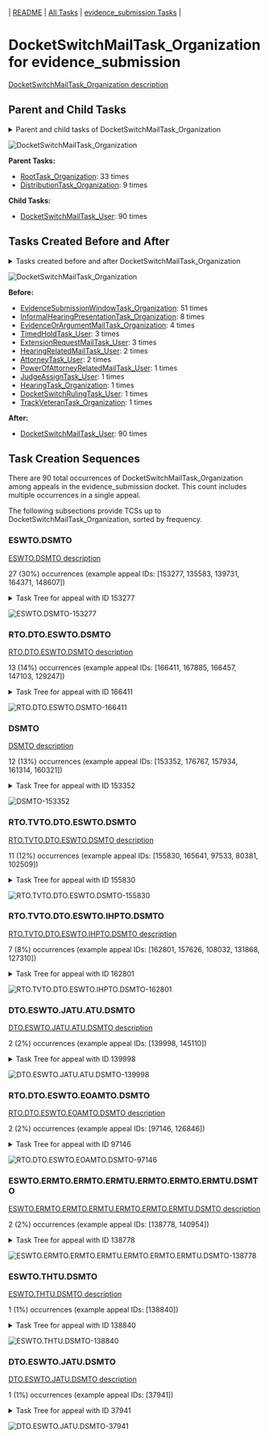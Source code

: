 <!-- DO NOT EDIT THIS FILE.  This file is autogenerated. -->
| [README](../README.md) | [All Tasks](../alltasks.md) | [evidence_submission Tasks](tasklist.md) |

# DocketSwitchMailTask_Organization for evidence_submission

[DocketSwitchMailTask_Organization description](../descr/DocketSwitchMailTask_Organization.md)

## Parent and Child Tasks

<details><summary markdown='span'>Parent and child tasks of DocketSwitchMailTask_Organization
</summary>

```
digraph G {
rankdir=LR;
node [shape=box]
"DocketSwitchMailTask_Organization" -> "DocketSwitchMailTask_User" [label=90]
"RootTask_Organization" -> "DocketSwitchMailTask_Organization" [label=33]
"DistributionTask_Organization" -> "DocketSwitchMailTask_Organization" [label=9]
}
```
</details>

![DocketSwitchMailTask_Organization](dot/DocketSwitchMailTask_Organization-parentchild.dot.png)

**Parent Tasks:**

   * [RootTask_Organization](RootTask_Organization.md): 33 times
   * [DistributionTask_Organization](DistributionTask_Organization.md): 9 times

**Child Tasks:**

   * [DocketSwitchMailTask_User](DocketSwitchMailTask_User.md): 90 times

## Tasks Created Before and After

<details><summary markdown='span'>Tasks created before and after DocketSwitchMailTask_Organization</summary>

```
digraph G {
rankdir=LR;

"DocketSwitchMailTask_Organization" -> "DocketSwitchMailTask_User" [label=90]
"EvidenceSubmissionWindowTask_Organization" -> "DocketSwitchMailTask_Organization" [label=51]
"InformalHearingPresentationTask_Organization" -> "DocketSwitchMailTask_Organization" [label=8]
"EvidenceOrArgumentMailTask_Organization" -> "DocketSwitchMailTask_Organization" [label=4]
"TimedHoldTask_User" -> "DocketSwitchMailTask_Organization" [label=3]
"ExtensionRequestMailTask_User" -> "DocketSwitchMailTask_Organization" [label=3]
"HearingRelatedMailTask_User" -> "DocketSwitchMailTask_Organization" [label=2]
"AttorneyTask_User" -> "DocketSwitchMailTask_Organization" [label=2]
"TrackVeteranTask_Organization" -> "DocketSwitchMailTask_Organization" [label=1]
"PowerOfAttorneyRelatedMailTask_User" -> "DocketSwitchMailTask_Organization" [label=1]
"JudgeAssignTask_User" -> "DocketSwitchMailTask_Organization" [label=1]
"HearingTask_Organization" -> "DocketSwitchMailTask_Organization" [label=1]
"DocketSwitchRulingTask_User" -> "DocketSwitchMailTask_Organization" [label=1]
}
```
</details>

![DocketSwitchMailTask_Organization](dot/DocketSwitchMailTask_Organization.dot.png)

**Before:**

   * [EvidenceSubmissionWindowTask_Organization](EvidenceSubmissionWindowTask_Organization.md): 51 times
   * [InformalHearingPresentationTask_Organization](InformalHearingPresentationTask_Organization.md): 8 times
   * [EvidenceOrArgumentMailTask_Organization](EvidenceOrArgumentMailTask_Organization.md): 4 times
   * [TimedHoldTask_User](TimedHoldTask_User.md): 3 times
   * [ExtensionRequestMailTask_User](ExtensionRequestMailTask_User.md): 3 times
   * [HearingRelatedMailTask_User](HearingRelatedMailTask_User.md): 2 times
   * [AttorneyTask_User](AttorneyTask_User.md): 2 times
   * [PowerOfAttorneyRelatedMailTask_User](PowerOfAttorneyRelatedMailTask_User.md): 1 times
   * [JudgeAssignTask_User](JudgeAssignTask_User.md): 1 times
   * [HearingTask_Organization](HearingTask_Organization.md): 1 times
   * [DocketSwitchRulingTask_User](DocketSwitchRulingTask_User.md): 1 times
   * [TrackVeteranTask_Organization](TrackVeteranTask_Organization.md): 1 times

**After:**

   * [DocketSwitchMailTask_User](DocketSwitchMailTask_User.md): 90 times

## Task Creation Sequences

There are 90 total occurrences of DocketSwitchMailTask_Organization among appeals in the evidence_submission docket.  This count includes multiple occurrences in a single appeal.

The following subsections provide TCSs up to DocketSwitchMailTask_Organization, sorted by frequency.

### ESWTO.DSMTO

[ESWTO.DSMTO description](../descr/ESWTO.DSMTO.md)

27 (30%) occurrences (example appeal IDs: [153277, 135583, 139731, 164371, 148607])

<details><summary markdown='span'>Task Tree for appeal with ID 153277</summary>

```
@startuml
skinparam {
  ObjectBorderColor #555
  ObjectBorderThickness 0
  ObjectFontStyle bold
  ObjectFontSize 14
  ObjectAttributeFontColor #333
  ObjectAttributeFontSize 12
}
  object 0.RootTask #8dd3c7 {
Organization
}
  object 1.TrackVeteranTask #bebada {
Organization
}
  object 2.DistributionTask #ffffb3 {
Organization
}
  object 3.EvidenceSubmissionWindowTask #fccde5 {
Organization
}
  object 4.DocketSwitchMailTask #e377c2 {
Organization  <back:white>    </back>
}
  object 5.DocketSwitchMailTask #e377c2 {
User
}
  object 6.TimedHoldTask #fccde5 {
User
}
  object 7.DocketSwitchRulingTask #e377c2 {
User
}
  object 8.InformalHearingPresentationTask #fdb462 {
Organization
}
  object 9.InformalHearingPresentationTask #fdb462 {
User
}
  object 10.DocketSwitchGrantedTask #9467bd {
Organization
}
  object 11.DocketSwitchGrantedTask #9467bd {
User
}
0.RootTask -- 1.TrackVeteranTask
0.RootTask -- 2.DistributionTask
2.DistributionTask -- 3.EvidenceSubmissionWindowTask
0.RootTask -- 4.DocketSwitchMailTask
4.DocketSwitchMailTask -- 5.DocketSwitchMailTask
5.DocketSwitchMailTask -- 6.TimedHoldTask
0.RootTask -- 7.DocketSwitchRulingTask
2.DistributionTask -- 8.InformalHearingPresentationTask
8.InformalHearingPresentationTask -- 9.InformalHearingPresentationTask
7.DocketSwitchRulingTask -- 10.DocketSwitchGrantedTask
10.DocketSwitchGrantedTask -- 11.DocketSwitchGrantedTask
@enduml
```
</details>

![ESWTO.DSMTO-153277](uml/ESWTO.DSMTO-153277.png)

### RTO.DTO.ESWTO.DSMTO

[RTO.DTO.ESWTO.DSMTO description](../descr/RTO.DTO.ESWTO.DSMTO.md)

13 (14%) occurrences (example appeal IDs: [166411, 167885, 166457, 147103, 129247])

<details><summary markdown='span'>Task Tree for appeal with ID 166411</summary>

```
@startuml
skinparam {
  ObjectBorderColor #555
  ObjectBorderThickness 0
  ObjectFontStyle bold
  ObjectFontSize 14
  ObjectAttributeFontColor #333
  ObjectAttributeFontSize 12
}
  object 0.RootTask #8dd3c7 {
Organization
}
  object 1.DistributionTask #ffffb3 {
Organization
}
  object 2.EvidenceSubmissionWindowTask #fccde5 {
Organization
}
  object 3.DocketSwitchMailTask #e377c2 {
Organization  <back:white>    </back>
}
  object 4.DocketSwitchMailTask #e377c2 {
User
}
  object 5.DocketSwitchRulingTask #e377c2 {
User
}
  object 6.ReturnedUndeliverableCorrespondenceMailTask #fdb462 {
Organization
}
  object 7.ReturnedUndeliverableCorrespondenceMailTask #fdb462 {
User
}
  object 8.DocketSwitchDeniedTask #e377c2 {
Organization
}
  object 9.DocketSwitchDeniedTask #e377c2 {
User
}
  object 10.AddressChangeMailTask #d9d9d9 {
Organization
}
  object 11.AddressChangeMailTask #d9d9d9 {
Organization
}
  object 12.AddressChangeMailTask #d9d9d9 {
User
}
  object 13.ReturnedUndeliverableCorrespondenceMailTask #fdb462 {
Organization
}
  object 14.ReturnedUndeliverableCorrespondenceMailTask #fdb462 {
User
}
0.RootTask -- 1.DistributionTask
1.DistributionTask -- 2.EvidenceSubmissionWindowTask
0.RootTask -- 3.DocketSwitchMailTask
3.DocketSwitchMailTask -- 4.DocketSwitchMailTask
0.RootTask -- 5.DocketSwitchRulingTask
0.RootTask -- 6.ReturnedUndeliverableCorrespondenceMailTask
6.ReturnedUndeliverableCorrespondenceMailTask -- 7.ReturnedUndeliverableCorrespondenceMailTask
5.DocketSwitchRulingTask -- 8.DocketSwitchDeniedTask
8.DocketSwitchDeniedTask -- 9.DocketSwitchDeniedTask
0.RootTask -- 10.AddressChangeMailTask
10.AddressChangeMailTask -- 11.AddressChangeMailTask
11.AddressChangeMailTask -- 12.AddressChangeMailTask
0.RootTask -- 13.ReturnedUndeliverableCorrespondenceMailTask
13.ReturnedUndeliverableCorrespondenceMailTask -- 14.ReturnedUndeliverableCorrespondenceMailTask
@enduml
```
</details>

![RTO.DTO.ESWTO.DSMTO-166411](uml/RTO.DTO.ESWTO.DSMTO-166411.png)

### DSMTO

[DSMTO description](../descr/DSMTO.md)

12 (13%) occurrences (example appeal IDs: [153352, 176767, 157934, 161314, 160321])

<details><summary markdown='span'>Task Tree for appeal with ID 153352</summary>

```
@startuml
skinparam {
  ObjectBorderColor #555
  ObjectBorderThickness 0
  ObjectFontStyle bold
  ObjectFontSize 14
  ObjectAttributeFontColor #333
  ObjectAttributeFontSize 12
}
  object 0.RootTask #8dd3c7 {
Organization
}
  object 1.TrackVeteranTask #bebada {
Organization
}
  object 2.DistributionTask #ffffb3 {
Organization
}
  object 3.EvidenceSubmissionWindowTask #fccde5 {
Organization
}
  object 4.DocketSwitchMailTask #e377c2 {
Organization  <back:white>    </back>
}
  object 5.DocketSwitchMailTask #e377c2 {
User
}
  object 6.DocketSwitchRulingTask #e377c2 {
User
}
  object 7.DocketSwitchGrantedTask #9467bd {
Organization
}
  object 8.DocketSwitchGrantedTask #9467bd {
User
}
0.RootTask -- 1.TrackVeteranTask
0.RootTask -- 2.DistributionTask
2.DistributionTask -- 3.EvidenceSubmissionWindowTask
0.RootTask -- 4.DocketSwitchMailTask
4.DocketSwitchMailTask -- 5.DocketSwitchMailTask
0.RootTask -- 6.DocketSwitchRulingTask
6.DocketSwitchRulingTask -- 7.DocketSwitchGrantedTask
7.DocketSwitchGrantedTask -- 8.DocketSwitchGrantedTask
@enduml
```
</details>

![DSMTO-153352](uml/DSMTO-153352.png)

### RTO.TVTO.DTO.ESWTO.DSMTO

[RTO.TVTO.DTO.ESWTO.DSMTO description](../descr/RTO.TVTO.DTO.ESWTO.DSMTO.md)

11 (12%) occurrences (example appeal IDs: [155830, 165641, 97533, 80381, 102509])

<details><summary markdown='span'>Task Tree for appeal with ID 155830</summary>

```
@startuml
skinparam {
  ObjectBorderColor #555
  ObjectBorderThickness 0
  ObjectFontStyle bold
  ObjectFontSize 14
  ObjectAttributeFontColor #333
  ObjectAttributeFontSize 12
}
  object 0.RootTask #8dd3c7 {
Organization
}
  object 1.TrackVeteranTask #bebada {
Organization
}
  object 2.DistributionTask #ffffb3 {
Organization
}
  object 3.EvidenceSubmissionWindowTask #fccde5 {
Organization
}
  object 4.DocketSwitchMailTask #e377c2 {
Organization  <back:white>    </back>
}
  object 5.DocketSwitchMailTask #e377c2 {
User
}
  object 6.DocketSwitchRulingTask #e377c2 {
User
}
  object 7.InformalHearingPresentationTask #fdb462 {
Organization
}
  object 8.DocketSwitchDeniedTask #e377c2 {
Organization
}
  object 9.DocketSwitchDeniedTask #e377c2 {
User
}
0.RootTask -- 1.TrackVeteranTask
0.RootTask -- 2.DistributionTask
2.DistributionTask -- 3.EvidenceSubmissionWindowTask
0.RootTask -- 4.DocketSwitchMailTask
4.DocketSwitchMailTask -- 5.DocketSwitchMailTask
0.RootTask -- 6.DocketSwitchRulingTask
2.DistributionTask -- 7.InformalHearingPresentationTask
6.DocketSwitchRulingTask -- 8.DocketSwitchDeniedTask
8.DocketSwitchDeniedTask -- 9.DocketSwitchDeniedTask
@enduml
```
</details>

![RTO.TVTO.DTO.ESWTO.DSMTO-155830](uml/RTO.TVTO.DTO.ESWTO.DSMTO-155830.png)

### RTO.TVTO.DTO.ESWTO.IHPTO.DSMTO

[RTO.TVTO.DTO.ESWTO.IHPTO.DSMTO description](../descr/RTO.TVTO.DTO.ESWTO.IHPTO.DSMTO.md)

7 (8%) occurrences (example appeal IDs: [162801, 157626, 108032, 131868, 127310])

<details><summary markdown='span'>Task Tree for appeal with ID 162801</summary>

```
@startuml
skinparam {
  ObjectBorderColor #555
  ObjectBorderThickness 0
  ObjectFontStyle bold
  ObjectFontSize 14
  ObjectAttributeFontColor #333
  ObjectAttributeFontSize 12
}
  object 0.RootTask #8dd3c7 {
Organization
}
  object 1.TrackVeteranTask #bebada {
Organization
}
  object 2.DistributionTask #ffffb3 {
Organization
}
  object 3.EvidenceSubmissionWindowTask #fccde5 {
Organization
}
  object 4.InformalHearingPresentationTask #fdb462 {
Organization
}
  object 5.DocketSwitchMailTask #e377c2 {
Organization  <back:white>    </back>
}
  object 6.DocketSwitchMailTask #e377c2 {
User
}
  object 7.DocketSwitchRulingTask #e377c2 {
User
}
  object 8.DocketSwitchDeniedTask #e377c2 {
Organization
}
  object 9.DocketSwitchDeniedTask #e377c2 {
User
}
  object 10.InformalHearingPresentationTask #fdb462 {
User
}
0.RootTask -- 1.TrackVeteranTask
0.RootTask -- 2.DistributionTask
2.DistributionTask -- 3.EvidenceSubmissionWindowTask
2.DistributionTask -- 4.InformalHearingPresentationTask
0.RootTask -- 5.DocketSwitchMailTask
5.DocketSwitchMailTask -- 6.DocketSwitchMailTask
0.RootTask -- 7.DocketSwitchRulingTask
7.DocketSwitchRulingTask -- 8.DocketSwitchDeniedTask
8.DocketSwitchDeniedTask -- 9.DocketSwitchDeniedTask
4.InformalHearingPresentationTask -- 10.InformalHearingPresentationTask
@enduml
```
</details>

![RTO.TVTO.DTO.ESWTO.IHPTO.DSMTO-162801](uml/RTO.TVTO.DTO.ESWTO.IHPTO.DSMTO-162801.png)

### DTO.ESWTO.JATU.ATU.DSMTO

[DTO.ESWTO.JATU.ATU.DSMTO description](../descr/DTO.ESWTO.JATU.ATU.DSMTO.md)

2 (2%) occurrences (example appeal IDs: [139998, 145110])

<details><summary markdown='span'>Task Tree for appeal with ID 139998</summary>

```
@startuml
skinparam {
  ObjectBorderColor #555
  ObjectBorderThickness 0
  ObjectFontStyle bold
  ObjectFontSize 14
  ObjectAttributeFontColor #333
  ObjectAttributeFontSize 12
}
  object 0.RootTask #8dd3c7 {
Organization
}
  object 1.DistributionTask #ffffb3 {
Organization
}
  object 2.EvidenceSubmissionWindowTask #fccde5 {
Organization
}
  object 3.JudgeAssignTask #ccebc5 {
User
}
  object 4.JudgeDecisionReviewTask #d9d9d9 {
User
}
  object 5.AttorneyTask #bc80bd {
User
}
  object 6.JudgeDecisionReviewTask #d9d9d9 {
User
}
  object 7.JudgeDecisionReviewTask #d9d9d9 {
User
}
  object 8.JudgeDecisionReviewTask #d9d9d9 {
User
}
  object 9.JudgeDecisionReviewTask #d9d9d9 {
User
}
  object 10.DocketSwitchMailTask #e377c2 {
Organization  <back:white>    </back>
}
  object 11.DocketSwitchMailTask #e377c2 {
User
}
  object 12.DocketSwitchRulingTask #e377c2 {
User
}
  object 13.DocketSwitchGrantedTask #9467bd {
Organization
}
  object 14.DocketSwitchGrantedTask #9467bd {
User
}
0.RootTask -- 1.DistributionTask
1.DistributionTask -- 2.EvidenceSubmissionWindowTask
0.RootTask -- 3.JudgeAssignTask
0.RootTask -- 4.JudgeDecisionReviewTask
9.JudgeDecisionReviewTask -- 5.AttorneyTask
0.RootTask -- 6.JudgeDecisionReviewTask
0.RootTask -- 7.JudgeDecisionReviewTask
0.RootTask -- 8.JudgeDecisionReviewTask
0.RootTask -- 9.JudgeDecisionReviewTask
0.RootTask -- 10.DocketSwitchMailTask
10.DocketSwitchMailTask -- 11.DocketSwitchMailTask
0.RootTask -- 12.DocketSwitchRulingTask
12.DocketSwitchRulingTask -- 13.DocketSwitchGrantedTask
13.DocketSwitchGrantedTask -- 14.DocketSwitchGrantedTask
@enduml
```
</details>

![DTO.ESWTO.JATU.ATU.DSMTO-139998](uml/DTO.ESWTO.JATU.ATU.DSMTO-139998.png)

### RTO.DTO.ESWTO.EOAMTO.DSMTO

[RTO.DTO.ESWTO.EOAMTO.DSMTO description](../descr/RTO.DTO.ESWTO.EOAMTO.DSMTO.md)

2 (2%) occurrences (example appeal IDs: [97146, 126846])

<details><summary markdown='span'>Task Tree for appeal with ID 97146</summary>

```
@startuml
skinparam {
  ObjectBorderColor #555
  ObjectBorderThickness 0
  ObjectFontStyle bold
  ObjectFontSize 14
  ObjectAttributeFontColor #333
  ObjectAttributeFontSize 12
}
  object 0.RootTask #8dd3c7 {
Organization
}
  object 1.DistributionTask #ffffb3 {
Organization
}
  object 2.EvidenceSubmissionWindowTask #fccde5 {
Organization
}
  object 3.EvidenceOrArgumentMailTask #ffffb3 {
Organization
}
  object 4.DocketSwitchMailTask #e377c2 {
Organization  <back:white>    </back>
}
  object 5.DocketSwitchMailTask #e377c2 {
User
}
  object 6.DocketSwitchRulingTask #e377c2 {
User
}
  object 7.DocketSwitchDeniedTask #e377c2 {
Organization
}
  object 8.DocketSwitchDeniedTask #e377c2 {
User
}
0.RootTask -- 1.DistributionTask
1.DistributionTask -- 2.EvidenceSubmissionWindowTask
0.RootTask -- 3.EvidenceOrArgumentMailTask
0.RootTask -- 4.DocketSwitchMailTask
4.DocketSwitchMailTask -- 5.DocketSwitchMailTask
0.RootTask -- 6.DocketSwitchRulingTask
6.DocketSwitchRulingTask -- 7.DocketSwitchDeniedTask
7.DocketSwitchDeniedTask -- 8.DocketSwitchDeniedTask
@enduml
```
</details>

![RTO.DTO.ESWTO.EOAMTO.DSMTO-97146](uml/RTO.DTO.ESWTO.EOAMTO.DSMTO-97146.png)

### ESWTO.ERMTO.ERMTO.ERMTU.ERMTO.ERMTO.ERMTU.DSMTO

[ESWTO.ERMTO.ERMTO.ERMTU.ERMTO.ERMTO.ERMTU.DSMTO description](../descr/ESWTO.ERMTO.ERMTO.ERMTU.ERMTO.ERMTO.ERMTU.DSMTO.md)

2 (2%) occurrences (example appeal IDs: [138778, 140954])

<details><summary markdown='span'>Task Tree for appeal with ID 138778</summary>

```
@startuml
skinparam {
  ObjectBorderColor #555
  ObjectBorderThickness 0
  ObjectFontStyle bold
  ObjectFontSize 14
  ObjectAttributeFontColor #333
  ObjectAttributeFontSize 12
}
  object 0.RootTask #8dd3c7 {
Organization
}
  object 1.DistributionTask #ffffb3 {
Organization
}
  object 2.EvidenceSubmissionWindowTask #fccde5 {
Organization
}
  object 3.ExtensionRequestMailTask #fdb462 {
Organization
}
  object 4.ExtensionRequestMailTask #fdb462 {
Organization
}
  object 5.ExtensionRequestMailTask #fdb462 {
User
}
  object 6.ExtensionRequestMailTask #fdb462 {
Organization
}
  object 7.ExtensionRequestMailTask #fdb462 {
Organization
}
  object 8.ExtensionRequestMailTask #fdb462 {
User
}
  object 9.TimedHoldTask #fccde5 {
User
}
  object 10.DocketSwitchMailTask #e377c2 {
Organization  <back:white>    </back>
}
  object 11.DocketSwitchMailTask #e377c2 {
User
}
  object 12.DocketSwitchRulingTask #e377c2 {
User
}
  object 13.DocketSwitchGrantedTask #9467bd {
Organization
}
  object 14.DocketSwitchGrantedTask #9467bd {
User
}
0.RootTask -- 1.DistributionTask
1.DistributionTask -- 2.EvidenceSubmissionWindowTask
1.DistributionTask -- 3.ExtensionRequestMailTask
3.ExtensionRequestMailTask -- 4.ExtensionRequestMailTask
4.ExtensionRequestMailTask -- 5.ExtensionRequestMailTask
1.DistributionTask -- 6.ExtensionRequestMailTask
6.ExtensionRequestMailTask -- 7.ExtensionRequestMailTask
7.ExtensionRequestMailTask -- 8.ExtensionRequestMailTask
8.ExtensionRequestMailTask -- 9.TimedHoldTask
0.RootTask -- 10.DocketSwitchMailTask
10.DocketSwitchMailTask -- 11.DocketSwitchMailTask
0.RootTask -- 12.DocketSwitchRulingTask
12.DocketSwitchRulingTask -- 13.DocketSwitchGrantedTask
13.DocketSwitchGrantedTask -- 14.DocketSwitchGrantedTask
@enduml
```
</details>

![ESWTO.ERMTO.ERMTO.ERMTU.ERMTO.ERMTO.ERMTU.DSMTO-138778](uml/ESWTO.ERMTO.ERMTO.ERMTU.ERMTO.ERMTO.ERMTU.DSMTO-138778.png)

### ESWTO.THTU.DSMTO

[ESWTO.THTU.DSMTO description](../descr/ESWTO.THTU.DSMTO.md)

1 (1%) occurrences (example appeal IDs: [138840])

<details><summary markdown='span'>Task Tree for appeal with ID 138840</summary>

```
@startuml
skinparam {
  ObjectBorderColor #555
  ObjectBorderThickness 0
  ObjectFontStyle bold
  ObjectFontSize 14
  ObjectAttributeFontColor #333
  ObjectAttributeFontSize 12
}
  object 0.RootTask #8dd3c7 {
Organization
}
  object 1.DistributionTask #ffffb3 {
Organization
}
  object 2.EvidenceSubmissionWindowTask #fccde5 {
Organization
}
  object 3.ExtensionRequestMailTask #fdb462 {
Organization
}
  object 4.ExtensionRequestMailTask #fdb462 {
Organization
}
  object 5.ExtensionRequestMailTask #fdb462 {
User
}
  object 6.TimedHoldTask #fccde5 {
User
}
  object 7.ExtensionRequestMailTask #fdb462 {
Organization
}
  object 8.ExtensionRequestMailTask #fdb462 {
Organization
}
  object 9.ExtensionRequestMailTask #fdb462 {
User
}
  object 10.TimedHoldTask #fccde5 {
User
}
  object 11.DocketSwitchMailTask #e377c2 {
Organization  <back:white>    </back>
}
  object 12.DocketSwitchMailTask #e377c2 {
User
}
  object 13.DocketSwitchRulingTask #e377c2 {
User
}
  object 14.DocketSwitchGrantedTask #9467bd {
Organization
}
  object 15.DocketSwitchGrantedTask #9467bd {
User
}
0.RootTask -- 1.DistributionTask
1.DistributionTask -- 2.EvidenceSubmissionWindowTask
1.DistributionTask -- 3.ExtensionRequestMailTask
3.ExtensionRequestMailTask -- 4.ExtensionRequestMailTask
4.ExtensionRequestMailTask -- 5.ExtensionRequestMailTask
5.ExtensionRequestMailTask -- 6.TimedHoldTask
1.DistributionTask -- 7.ExtensionRequestMailTask
7.ExtensionRequestMailTask -- 8.ExtensionRequestMailTask
8.ExtensionRequestMailTask -- 9.ExtensionRequestMailTask
9.ExtensionRequestMailTask -- 10.TimedHoldTask
0.RootTask -- 11.DocketSwitchMailTask
11.DocketSwitchMailTask -- 12.DocketSwitchMailTask
0.RootTask -- 13.DocketSwitchRulingTask
13.DocketSwitchRulingTask -- 14.DocketSwitchGrantedTask
14.DocketSwitchGrantedTask -- 15.DocketSwitchGrantedTask
@enduml
```
</details>

![ESWTO.THTU.DSMTO-138840](uml/ESWTO.THTU.DSMTO-138840.png)

### DTO.ESWTO.JATU.DSMTO

[DTO.ESWTO.JATU.DSMTO description](../descr/DTO.ESWTO.JATU.DSMTO.md)

1 (1%) occurrences (example appeal IDs: [37941])

<details><summary markdown='span'>Task Tree for appeal with ID 37941</summary>

```
@startuml
skinparam {
  ObjectBorderColor #555
  ObjectBorderThickness 0
  ObjectFontStyle bold
  ObjectFontSize 14
  ObjectAttributeFontColor #333
  ObjectAttributeFontSize 12
}
  object 0.RootTask #8dd3c7 {
Organization
}
  object 1.TrackVeteranTask #bebada {
Organization
}
  object 2.DistributionTask #ffffb3 {
Organization
}
  object 3.EvidenceSubmissionWindowTask #fccde5 {
Organization
}
  object 4.JudgeAssignTask #ccebc5 {
User
}
  object 5.JudgeDecisionReviewTask #d9d9d9 {
User
}
  object 6.AttorneyTask #bc80bd {
User
}
  object 7.DocketSwitchMailTask #e377c2 {
Organization  <back:white>    </back>
}
  object 8.DocketSwitchMailTask #e377c2 {
User
}
  object 9.DocketSwitchRulingTask #e377c2 {
User
}
  object 10.DocketSwitchGrantedTask #9467bd {
Organization
}
  object 11.DocketSwitchGrantedTask #9467bd {
User
}
0.RootTask -- 1.TrackVeteranTask
0.RootTask -- 2.DistributionTask
2.DistributionTask -- 3.EvidenceSubmissionWindowTask
0.RootTask -- 4.JudgeAssignTask
0.RootTask -- 5.JudgeDecisionReviewTask
5.JudgeDecisionReviewTask -- 6.AttorneyTask
0.RootTask -- 7.DocketSwitchMailTask
7.DocketSwitchMailTask -- 8.DocketSwitchMailTask
0.RootTask -- 9.DocketSwitchRulingTask
9.DocketSwitchRulingTask -- 10.DocketSwitchGrantedTask
10.DocketSwitchGrantedTask -- 11.DocketSwitchGrantedTask
@enduml
```
</details>

![DTO.ESWTO.JATU.DSMTO-37941](uml/DTO.ESWTO.JATU.DSMTO-37941.png)

